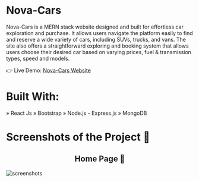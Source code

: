 # Nova-Cars

Nova-Cars is a MERN stack website designed and built for effortless car exploration and purchase. It allows users navigate the platform easily to find and reserve a wide variety of cars, including SUVs, trucks, and vans. The site also offers a straightforward exploring and booking system that allows users choose their desired car based on varying prices, fuel & transmission types, speed and models.

👉 Live Demo: [Nova-Cars Website](https://nova-cars.onrender.com)

# Built With:

» React Js
» Bootstrap
» Node.js - Express.js
» MongoDB

# Screenshots of the Project 📸
<h2 align="center">Home Page 🏡</h2>
<img src="Client/public/screenshots.png" alt="screenshots"/>
